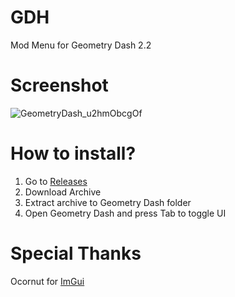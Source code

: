 # GDH
Mod Menu for Geometry Dash 2.2
# Screenshot
![GeometryDash_u2hmObcgOf](https://github.com/TobyAdd/GDH/assets/66429886/14aba1a5-4c0d-42fd-87da-e4af25b08dde)
# How to install?
1. Go to [Releases](https://github.com/TobyAdd/GDH/releases/latest)
2. Download Archive
3. Extract archive to Geometry Dash folder
4. Open Geometry Dash and press Tab to toggle UI
# Special Thanks
Ocornut for [ImGui](https://github.com/ocornut/imgui)
